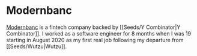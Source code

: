 # Modernbanc

[Modernbanc](https://modernbanc.com) is a fintech company backed by [[Seeds/Y Combinator|Y Combinator]]. I worked as a software engineer for 8 months when I was 19 starting in August 2020 as my first real job following my departure from [[Seeds/Wutzu|Wutzu]].